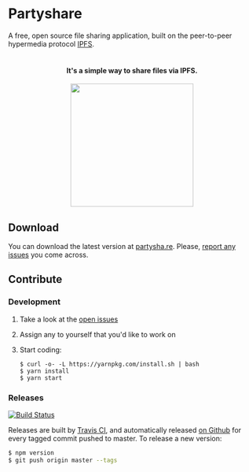# Partyshare

A free, open source file sharing application, built on the peer-to-peer hypermedia protocol [IPFS](https://ipfs.io/).

<h4 align="center">
<br>
It's a simple way to share files via IPFS.
</h4>
<p align="center">
  <img width="250" src="https://partysha.re/example.gif">
  <br>
</p>


## Download

You can download the latest version at [partysha.re](https://partysha.re). Please, [report any issues](https://github.com/BusterLabs/Partyshare/issues/new?title=&body=%23%23%23%23%20Steps%20to%20Reproduce%0D%0A-%0D%0A%0D%0A%23%23%23%23%20Expected%20Result%0D%0A-%20%0D%0A%0D%0A%23%23%23%23%20Actual%20Result%0D%0A-&labels%5B%5D=bug)  you come across.

##  Contribute

### Development
1. Take a look at the [open issues](https://github.com/BusterLabs/Partyshare/issues?q=is%3Aopen+is%3Aissue+label%3A%22help+wanted%22)
2. Assign any to yourself that you'd like to work on
3. Start coding:

    ```
    $ curl -o- -L https://yarnpkg.com/install.sh | bash
    $ yarn install
    $ yarn start
    ```

### Releases

[![Build Status](https://travis-ci.org/BusterLabs/Partyshare.svg?branch=master)](https://travis-ci.org/BusterLabs/Partyshare)

Releases are built by [Travis CI](https://travis-ci.org/BusterLabs/Partyshare), and automatically released [on Github](https://github.com/BusterLabs/Partyshare/releases) for every tagged commit pushed to master. To release a new version:

```sh
$ npm version
$ git push origin master --tags
```
